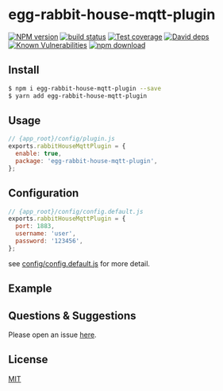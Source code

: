 # egg-rabbit-house-mqtt-plugin

[![NPM version][npm-image]][npm-url]
[![build status][travis-image]][travis-url]
[![Test coverage][codecov-image]][codecov-url]
[![David deps][david-image]][david-url]
[![Known Vulnerabilities][snyk-image]][snyk-url]
[![npm download][download-image]][download-url]

[npm-image]: https://img.shields.io/npm/v/egg-rabbit-house-mqtt-plugin.svg?style=flat-square
[npm-url]: https://npmjs.org/package/egg-rabbit-house-mqtt-plugin
[travis-image]: https://img.shields.io/travis/eggjs/egg-rabbit-house-mqtt-plugin.svg?style=flat-square
[travis-url]: https://travis-ci.org/eggjs/egg-rabbit-house-mqtt-plugin
[codecov-image]: https://img.shields.io/codecov/c/github/eggjs/egg-rabbit-house-mqtt-plugin.svg?style=flat-square
[codecov-url]: https://codecov.io/github/eggjs/egg-rabbit-house-mqtt-plugin?branch=master
[david-image]: https://img.shields.io/david/eggjs/egg-rabbit-house-mqtt-plugin.svg?style=flat-square
[david-url]: https://david-dm.org/eggjs/egg-rabbit-house-mqtt-plugin
[snyk-image]: https://snyk.io/test/npm/egg-rabbit-house-mqtt-plugin/badge.svg?style=flat-square
[snyk-url]: https://snyk.io/test/npm/egg-rabbit-house-mqtt-plugin
[download-image]: https://img.shields.io/npm/dm/egg-rabbit-house-mqtt-plugin.svg?style=flat-square
[download-url]: https://npmjs.org/package/egg-rabbit-house-mqtt-plugin

<!--
Description here.
-->

## Install

```bash
$ npm i egg-rabbit-house-mqtt-plugin --save
$ yarn add egg-rabbit-house-mqtt-plugin
```

## Usage

```js
// {app_root}/config/plugin.js
exports.rabbitHouseMqttPlugin = {
  enable: true,
  package: 'egg-rabbit-house-mqtt-plugin',
};
```

## Configuration

```js
// {app_root}/config/config.default.js
exports.rabbitHouseMqttPlugin = {
  port: 1883,
  username: 'user',
  password: '123456',
};
```

see [config/config.default.js](config/config.default.js) for more detail.

## Example

<!-- example here -->

## Questions & Suggestions

Please open an issue [here](https://github.com/legends-killer/egg-rabbit-house-mqtt-plugin/issues).

## License

[MIT](LICENSE)
